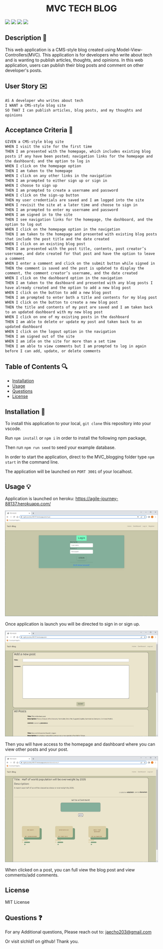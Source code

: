 <h1 align="center">MVC TECH BLOG</h1>
<p>
    <img src="https://img.shields.io/github/repo-size/slchld1/MVC-blog" />
    <img src="https://img.shields.io/github/languages/top/slchld1/MVC-blog"  />
    <img src="https://img.shields.io/github/last-commit/slchld1/MVC-blog" />
    <img src="https://img.shields.io/badge/license-MIT-brightgreen"/>
</p>

## Description 💾
This web application is a CMS-style blog created using Model-View-Controllers(MVC). This application is for developers who write about tech and is wanting to publish articles, thoughts, and opinions. In this web application, users can publish their blog posts and comment on other developer's posts. 

## User Story ✉️
~~~
AS A developer who writes about tech
I WANT a CMS-style blog site
SO THAT I can publish articles, blog posts, and my thoughts and opinions
~~~
## Acceptance Criteria 📩
~~~
GIVEN a CMS-style blog site
WHEN I visit the site for the first time
THEN I am presented with the homepage, which includes existing blog posts if any have been posted; navigation links for the homepage and the dashboard; and the option to log in
WHEN I click on the homepage option
THEN I am taken to the homepage
WHEN I click on any other links in the navigation
THEN I am prompted to either sign up or sign in
WHEN I choose to sign up
THEN I am prompted to create a username and password
WHEN I click on the sign-up button
THEN my user credentials are saved and I am logged into the site
WHEN I revisit the site at a later time and choose to sign in
THEN I am prompted to enter my username and password
WHEN I am signed in to the site
THEN I see navigation links for the homepage, the dashboard, and the option to log out
WHEN I click on the homepage option in the navigation
THEN I am taken to the homepage and presented with existing blog posts that include the post title and the date created
WHEN I click on an existing blog post
THEN I am presented with the post title, contents, post creator’s username, and date created for that post and have the option to leave a comment
WHEN I enter a comment and click on the submit button while signed in
THEN the comment is saved and the post is updated to display the comment, the comment creator’s username, and the date created
WHEN I click on the dashboard option in the navigation
THEN I am taken to the dashboard and presented with any blog posts I have already created and the option to add a new blog post
WHEN I click on the button to add a new blog post
THEN I am prompted to enter both a title and contents for my blog post
WHEN I click on the button to create a new blog post
THEN the title and contents of my post are saved and I am taken back to an updated dashboard with my new blog post
WHEN I click on one of my existing posts in the dashboard
THEN I am able to delete or update my post and taken back to an updated dashboard
WHEN I click on the logout option in the navigation
THEN I am signed out of the site
WHEN I am idle on the site for more than a set time
THEN I am able to view comments but I am prompted to log in again before I can add, update, or delete comments
~~~
## Table of Contents 🔍
* [Installation](#installation-)
* [Usage](#usage-)
* [Questions](#questions-)
* [License](#license-)
## Installation 🔨
To install this application to your local, `git clone` this repository into your vscode.

Run `npm install` or `npm i` in order to install the following npm package,

Then run `npm run seed` to seed your example database.

In order to start the application, direct to the MVC_blogging folder type `npm start` in the command line.

The application will be launched on `PORT 3001` of your localhost.
## Usage 💡
Application is launched on heroku: <a href="https://agile-journey-88137.herokuapp.com/">https://agile-journey-88137.herokuapp.com/</a>

![login-photo](./public/image/login-photo.jpg)

Once application is launch you will be directed to sign in or sign up.

![homepage-photo](./public/image/usage-photo.jpg)

Then you will have access to the homepage and dashboard where you can view other posts and your post.

![full-view](./public/image/singlepage-view.jpg)

When clicked on a post, you can full view the blog post and view comments/add comments.


## License
MIT License


## Questions ❓

For any Additional questions, Please reach out to: jaecho203@gmail.com

Or visit slchld1 on github! Thank you.
